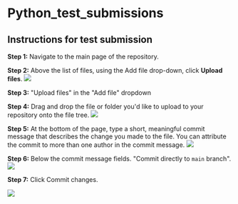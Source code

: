 # Python_test_submissions

## Instructions for test submission



**Step 1:** Navigate to the main page of the repository.

**Step 2:** Above the list of files, using the Add file drop-down, click **Upload files**.
![](https://docs.github.com/assets/cb-26342/images/help/repository/upload-files-button.png)


**Step 3:** "Upload files" in the "Add file" dropdown

**Step 4:** Drag and drop the file or folder you'd like to upload to your repository onto the file tree.
![](https://user-images.githubusercontent.com/56781287/199195302-4fa85695-bcfe-49f2-a718-76a98eeb8def.png)


**Step 5:** At the bottom of the page, type a short, meaningful commit message that describes the change you made to the file. You can attribute the commit to more than one author in the commit message. 
![](https://docs.github.com/assets/cb-9378/images/help/repository/write-commit-message-quick-pull.png)


**Step 6:** Below the commit message fields. "Commit directly to `main` branch".
![](https://user-images.githubusercontent.com/56781287/199195574-6607fa87-0878-4c9f-976f-31816cc08011.png)


**Step 7:** Click Commit changes. 


![](https://docs.github.com/assets/cb-19765/images/help/repository/commit-changes-button.png)

